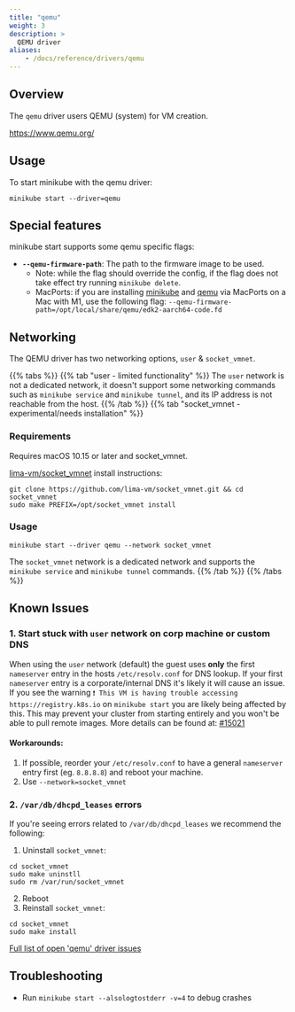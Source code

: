 ```yaml
---
title: "qemu"
weight: 3
description: >
  QEMU driver
aliases:
    - /docs/reference/drivers/qemu
---
```


## Overview

The `qemu` driver users QEMU (system) for VM creation.

<https://www.qemu.org/>

## Usage

To start minikube with the qemu driver:

```shell
minikube start --driver=qemu
```

## Special features

minikube start supports some qemu specific flags:

* **`--qemu-firmware-path`**: The path to the firmware image to be used.
  * Note: while the flag should override the config, if the flag does not take effect try running `minikube delete`.
  * MacPorts: if you are installing [minikube](https://ports.macports.org/port/minikube/) and [qemu](https://ports.macports.org/port/qemu/) via MacPorts on a Mac with M1, use the following flag: `--qemu-firmware-path=/opt/local/share/qemu/edk2-aarch64-code.fd`

## Networking

The QEMU driver has two networking options, `user` & `socket_vmnet`.

{{% tabs %}}
{{% tab "user - limited functionality" %}}
The `user` network is not a dedicated network, it doesn't support some networking commands such as `minikube service` and `minikube tunnel`, and its IP address is not reachable from the host.
{{% /tab %}}
{{% tab "socket_vmnet - experimental/needs installation" %}}

### Requirements

Requires macOS 10.15 or later and socket_vmnet.

[lima-vm/socket_vmnet](https://github.com/lima-vm/socket_vmnet) install instructions:
```shell
git clone https://github.com/lima-vm/socket_vmnet.git && cd socket_vmnet
sudo make PREFIX=/opt/socket_vmnet install
```

### Usage

```shell
minikube start --driver qemu --network socket_vmnet
```

The `socket_vmnet` network is a dedicated network and supports the `minikube service` and `minikube tunnel` commands.
{{% /tab %}}
{{% /tabs %}}

## Known Issues

### 1. Start stuck with `user` network on corp machine or custom DNS

When using the `user` network (default) the guest uses **only** the first `nameserver` entry in the hosts `/etc/resolv.conf` for DNS lookup. If your first `nameserver` entry is a corporate/internal DNS it's likely it will cause an issue. If you see the warning `❗ This VM is having trouble accessing https://registry.k8s.io` on `minikube start` you are likely being affected by this. This may prevent your cluster from starting entirely and you won't be able to pull remote images. More details can be found at: [#15021](https://github.com/kubernetes/minikube/issues/15021)

#### Workarounds:

1. If possible, reorder your `/etc/resolv.conf` to have a general `nameserver` entry first (eg. `8.8.8.8`) and reboot your machine.
2. Use `--network=socket_vmnet`

### 2. `/var/db/dhcpd_leases` errors

If you're seeing errors related to `/var/db/dhcpd_leases` we recommend the following:

1. Uninstall `socket_vmnet`:

```shell
cd socket_vmnet
sudo make uninstll
sudo rm /var/run/socket_vmnet
```
2. Reboot
3. Reinstall `socket_vmnet`:

```shell
cd socket_vmnet
sudo make install
```

[Full list of open 'qemu' driver issues](https://github.com/kubernetes/minikube/labels/co%2Fqemu-driver)

## Troubleshooting

* Run `minikube start --alsologtostderr -v=4` to debug crashes
